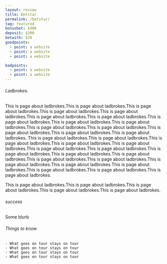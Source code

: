 ```yaml
---
layout: review
title: Betstar
permalink: /betstar/
tag: featured
bonusbet: $400
deposit: $300
betwith: $30
goodpoints:
  - point: a website
  - point: a website
  - point: a website

badpoints:
  - point: a website
  - point: a website
---
```

###### Ladbrokes.

This is page about ladbrokes.This is page about ladbrokes.This is page about ladbrokes.This is page about ladbrokes.This is page about ladbrokes.This is page about ladbrokes.This is page about ladbrokes.This is page about ladbrokes.This is page about ladbrokes.This is page about ladbrokes.This is page about ladbrokes.This is page about ladbrokes.This is page about ladbrokes.This is page about ladbrokes.This is page about ladbrokes.
This is page about ladbrokes.This is page about ladbrokes.This is page about ladbrokes.This is page about ladbrokes.This is page about ladbrokes.This is page about ladbrokes.This is page about ladbrokes.This is page about ladbrokes.This is page about ladbrokes.This is page about ladbrokes.This is page about ladbrokes.This is page about ladbrokes.This is page about ladbrokes.This is page about ladbrokes.This is page about ladbrokes.This is page about ladbrokes.This is page about ladbrokes.This is page about ladbrokes.

This is page about ladbrokes.This is page about ladbrokes.This is page about ladbrokes.This is page about ladbrokes.This is page about ladbrokes.

###### success

Some blurb

###### Things to know

    - What goes on tour stays on tour
    - What goes on tour stays on tour
    - What goes on tour stays on tour
    - What goes on tour stays on tour
